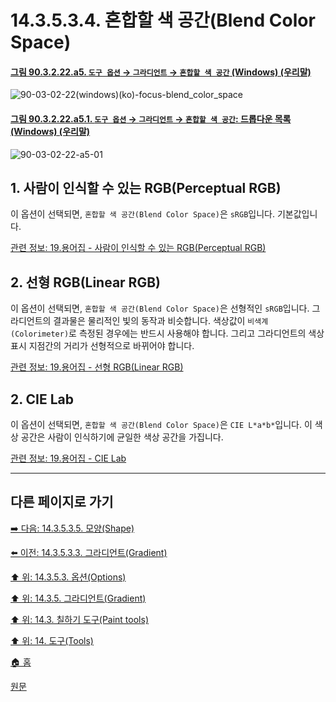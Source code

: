 # 14.3.5.3.4. 혼합할 색 공간(Blend Color Space)

<a id="90-03-02-22-a5"></a>

#### [그림 90.3.2.22.a5. `도구 옵션` → `그라디언트` → `혼합할 색 공간` (Windows) (우리말)](./90-03-02-22-gradient.md#90-03-02-22-a5)
![90-03-02-22(windows)(ko)-focus-blend_color_space](https://github.com/wonder13662/gimp/assets/15767104/97c5c87a-845b-498c-b2b2-779167fe7a89)

<a id="90-03-02-22-a5-01"></a>

#### [그림 90.3.2.22.a5.1. `도구 옵션` → `그라디언트` → `혼합할 색 공간`: 드롭다운 목록 (Windows) (우리말)](./90-03-02-22-gradient.md#90-03-02-22-a5-01)
![90-03-02-22-a5-01](https://github.com/wonder13662/gimp/assets/15767104/3927fa4b-8c1e-4793-a426-03de36b357d8)

## 1. 사람이 인식할 수 있는 RGB(Perceptual RGB)
이 옵션이 선택되면, `혼합할 색 공간(Blend Color Space)`은 `sRGB`입니다. 기본값입니다.

[관련 정보: 19.용어집 - 사람이 인식할 수 있는 RGB(Perceptual RGB)](./19-glossaryx-perceptual_rgb.md)

## 2. 선형 RGB(Linear RGB)
이 옵션이 선택되면, `혼합할 색 공간(Blend Color Space)`은 선형적인 `sRGB`입니다. 그라디언트의 결과물은 물리적인 빛의 동작과 비슷합니다. 색상값이 `비색계(Colorimeter)`로 측정된 경우에는 반드시 사용해야 합니다. 그리고 그라디언트의 색상 표시 지점간의 거리가 선형적으로 바뀌어야 합니다.

[comment]: <> (TODO 마지막 문장의 의미를 파악하지 못함)

[관련 정보: 19.용어집 - 선형 RGB(Linear RGB)](./19-glossaryx-linear_rgb.md)

## 2. CIE Lab
이 옵션이 선택되면, `혼합할 색 공간(Blend Color Space)`은 `CIE L*a*b*`입니다. 이 색상 공간은 사람이 인식하기에 균일한 색상 공간을 가집니다.

[관련 정보: 19.용어집 - CIE Lab](./19-glossaryx-cie_lab.md)

***

## 다른 페이지로 가기

[➡️ 다음: 14.3.5.3.5. 모양(Shape)](./14-03-05-03-05-shape.md)

[⬅️ 이전: 14.3.5.3.3. 그라디언트(Gradient)](./14-03-05-03-03-gradient.md)

[⬆️ 위: 14.3.5.3. 옵션(Options)](14-03-05-03-00-options.md)

[⬆️ 위: 14.3.5. 그라디언트(Gradient)](./14-03-05-00-gradient.md)

[⬆️ 위: 14.3. 칠하기 도구(Paint tools)](./14-03-00-paint-tools.md)

[⬆️ 위: 14. 도구(Tools)](./14-00-tools.md)

[🏠 홈](./00-home.md)

[원문](https://docs.gimp.org/2.10/ko/gimp-tool-bucket-fill.html#idm12721)
